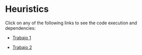 # Heuristics

Click on any of the following links to see the code execution and dependencies:
- [Trabajo 1](https://github.com/calzateu/Heuristics/tree/main/Trabajos/Trabajo_1/Code)

- [Trabajo 2](https://github.com/calzateu/Heuristics/tree/main/Trabajos/Trabajo_2)
